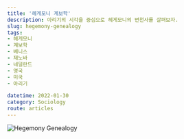 ```yaml
---
title: '헤게모니 계보학'
description: 아리기의 시각을 중심으로 헤게모니의 변천사를 살펴보자.
slug: hegemony-genealogy
tags:
- 헤게모니
- 계보학
- 베니스
- 제노바
- 네덜란드
- 영국
- 미국
- 아리기

datetime: 2022-01-30
category: Sociology
route: articles
---
```


![Hegemony Genealogy](/hegemony-genealogy/hegemony-transparent.png)